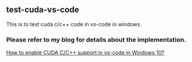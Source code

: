 ## test-cuda-vs-code

This is to test cuda c/c++ code in vs-code in windows.

### Please refer to my blog for details about the implementation.

[How to enable CUDA C/C++ support in vs-code in Windows 10?](https://ericzhng.github.io/posts/2018/blog-set-up-vc-vscode-cuda/)

